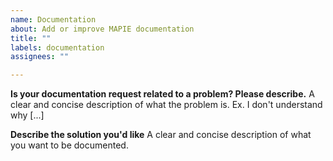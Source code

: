```yaml
---
name: Documentation
about: Add or improve MAPIE documentation
title: ""
labels: documentation
assignees: ""

---
```


**Is your documentation request related to a problem? Please describe.**
A clear and concise description of what the problem is. Ex. I don't understand why [...]

**Describe the solution you'd like**
A clear and concise description of what you want to be documented.
